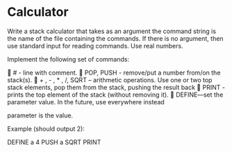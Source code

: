 # Calculator
Write a stack calculator that takes as an argument the command
string is the name of the file containing the commands. If there is no argument, then use
standard input for reading commands. Use real numbers.

Implement the following set of commands:

 # - line with comment.
 POP, PUSH - remove/put a number from/on the stack(s).
 + , - , * , /, SQRT – arithmetic operations. Use one or two top
stack elements, pop them from the stack, pushing the result back
 PRINT - prints the top element of the stack (without removing it).
 DEFINE—set the parameter value. In the future, use everywhere instead

parameter is the value.

Example (should output 2):

DEFINE a 4
PUSH a
SQRT
PRINT
